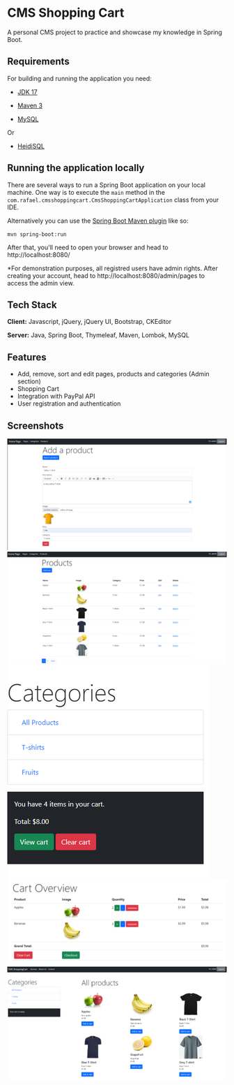 # CMS Shopping Cart

A personal CMS project to practice and showcase my knowledge in Spring Boot. 


## Requirements

For building and running the application you need:

- [JDK 17](https://www.oracle.com/java/technologies/downloads/#java17)
- [Maven 3](https://maven.apache.org)

- [MySQL](https://dev.mysql.com/downloads/workbench/)

Or

- [HeidiSQL](https://www.heidisql.com/download.php)

## Running the application locally

There are several ways to run a Spring Boot application on your local machine. One way is to execute the `main` method in the `com.rafael.cmsshoppingcart.CmsShoppingCartApplication` class from your IDE.

Alternatively you can use the [Spring Boot Maven plugin](https://docs.spring.io/spring-boot/docs/current/reference/html/build-tool-plugins-maven-plugin.html) like so:

```shell
mvn spring-boot:run
```
After that, you'll need to open your browser and head to http://localhost:8080/

*For demonstration purposes, all registred users have admin rights. After creating your account, head to http://localhost:8080/admin/pages to access the admin view.

## Tech Stack

**Client:** Javascript, jQuery, jQuery UI, Bootstrap, CKEditor

**Server:** Java, Spring Boot, Thymeleaf, Maven, Lombok, MySQL

## Features

- Add, remove, sort and edit pages, products and categories (Admin section) 
- Shopping Cart
- Integration with PayPal API
- User registration and authentication 

## Screenshots

![App Screenshot](/assets/admin_add_product.png)
![App Screenshot](/assets/admin_products.png)
![App Screenshot](/assets/cart1.png)
![App Screenshot](/assets/cart2.png)
![App Screenshot](/assets/user_all_products.png)




